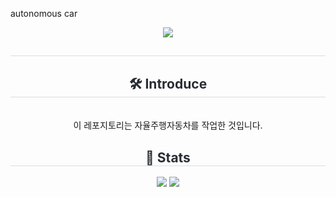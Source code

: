 autonomous car
<div align= "center">
    <img src="https://capsule-render.vercel.app/api?type=waving&color=gradient&height=180&text=Hello%20MW's%20git&animation=scaleIn&fontColor=ffffff&fontSize=60" />
    </div>
    <div align= "center"> 
    <h2 style="border-bottom: 1px solid #d8dee4; color: #282d33;">  </h2>  
    <div style="font-weight: 700; font-size: 15px; text-align: center; color: #282d33;">  </div> 
    </div>
    <div align= "center">
    <h2 style="border-bottom: 1px solid #d8dee4; color: #282d33;"> 🛠️ Introduce </h2> <br> 
    <div style="margin: 0 auto; text-align: center;" align= "center"> 
        이 레포지토리는 자율주행자동차를 작업한 것입니다.
          </div>
    </div>
    <div align= "center"> 
    <h2 style="border-bottom: 1px solid #d8dee4; color: #282d33;"> 🏅 Stats </h2> <div align= "center"> <img src="https://github-readme-stats.vercel.app/api?username=lmw7060&custom_title=lmw7060's Github Stat&bg_color=180,000000,&title_color=000000&text_color=000000"
        /> <img src="https://github-readme-stats.vercel.app/api/top-langs/?username=lmw7060&layout=compact&bg_color=180,000000,&title_color=000000&text_color=000000"
          /> </div> 
    </div>
    
